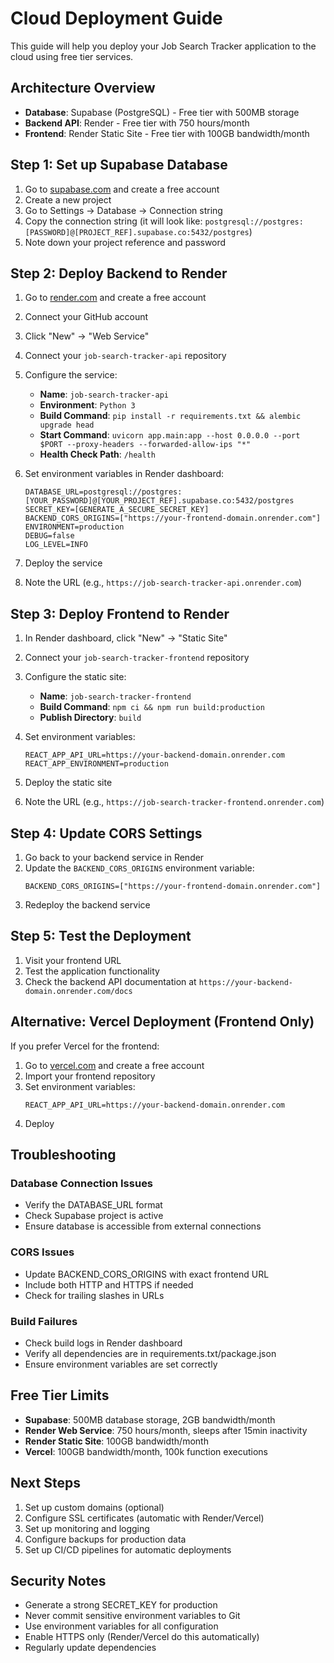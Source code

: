 # Cloud Deployment Guide

This guide will help you deploy your Job Search Tracker application to the cloud using free tier services.

## Architecture Overview

- **Database**: Supabase (PostgreSQL) - Free tier with 500MB storage
- **Backend API**: Render - Free tier with 750 hours/month
- **Frontend**: Render Static Site - Free tier with 100GB bandwidth/month

## Step 1: Set up Supabase Database

1. Go to [supabase.com](https://supabase.com) and create a free account
2. Create a new project
3. Go to Settings → Database → Connection string
4. Copy the connection string (it will look like: `postgresql://postgres:[PASSWORD]@[PROJECT_REF].supabase.co:5432/postgres`)
5. Note down your project reference and password

## Step 2: Deploy Backend to Render

1. Go to [render.com](https://render.com) and create a free account
2. Connect your GitHub account
3. Click "New" → "Web Service"
4. Connect your `job-search-tracker-api` repository
5. Configure the service:
   - **Name**: `job-search-tracker-api`
   - **Environment**: `Python 3`
   - **Build Command**: `pip install -r requirements.txt && alembic upgrade head`
   - **Start Command**: `uvicorn app.main:app --host 0.0.0.0 --port $PORT --proxy-headers --forwarded-allow-ips "*"`
   - **Health Check Path**: `/health`

6. Set environment variables in Render dashboard:
   ```
   DATABASE_URL=postgresql://postgres:[YOUR_PASSWORD]@[YOUR_PROJECT_REF].supabase.co:5432/postgres
   SECRET_KEY=[GENERATE_A_SECURE_SECRET_KEY]
   BACKEND_CORS_ORIGINS=["https://your-frontend-domain.onrender.com"]
   ENVIRONMENT=production
   DEBUG=false
   LOG_LEVEL=INFO
   ```

7. Deploy the service
8. Note the URL (e.g., `https://job-search-tracker-api.onrender.com`)

## Step 3: Deploy Frontend to Render

1. In Render dashboard, click "New" → "Static Site"
2. Connect your `job-search-tracker-frontend` repository
3. Configure the static site:
   - **Name**: `job-search-tracker-frontend`
   - **Build Command**: `npm ci && npm run build:production`
   - **Publish Directory**: `build`

4. Set environment variables:
   ```
   REACT_APP_API_URL=https://your-backend-domain.onrender.com
   REACT_APP_ENVIRONMENT=production
   ```

5. Deploy the static site
6. Note the URL (e.g., `https://job-search-tracker-frontend.onrender.com`)

## Step 4: Update CORS Settings

1. Go back to your backend service in Render
2. Update the `BACKEND_CORS_ORIGINS` environment variable:
   ```
   BACKEND_CORS_ORIGINS=["https://your-frontend-domain.onrender.com"]
   ```
3. Redeploy the backend service

## Step 5: Test the Deployment

1. Visit your frontend URL
2. Test the application functionality
3. Check the backend API documentation at `https://your-backend-domain.onrender.com/docs`

## Alternative: Vercel Deployment (Frontend Only)

If you prefer Vercel for the frontend:

1. Go to [vercel.com](https://vercel.com) and create a free account
2. Import your frontend repository
3. Set environment variables:
   ```
   REACT_APP_API_URL=https://your-backend-domain.onrender.com
   ```
4. Deploy

## Troubleshooting

### Database Connection Issues
- Verify the DATABASE_URL format
- Check Supabase project is active
- Ensure database is accessible from external connections

### CORS Issues
- Update BACKEND_CORS_ORIGINS with exact frontend URL
- Include both HTTP and HTTPS if needed
- Check for trailing slashes in URLs

### Build Failures
- Check build logs in Render dashboard
- Verify all dependencies are in requirements.txt/package.json
- Ensure environment variables are set correctly

## Free Tier Limits

- **Supabase**: 500MB database storage, 2GB bandwidth/month
- **Render Web Service**: 750 hours/month, sleeps after 15min inactivity
- **Render Static Site**: 100GB bandwidth/month
- **Vercel**: 100GB bandwidth/month, 100k function executions

## Next Steps

1. Set up custom domains (optional)
2. Configure SSL certificates (automatic with Render/Vercel)
3. Set up monitoring and logging
4. Configure backups for production data
5. Set up CI/CD pipelines for automatic deployments

## Security Notes

- Generate a strong SECRET_KEY for production
- Never commit sensitive environment variables to Git
- Use environment variables for all configuration
- Enable HTTPS only (Render/Vercel do this automatically)
- Regularly update dependencies
